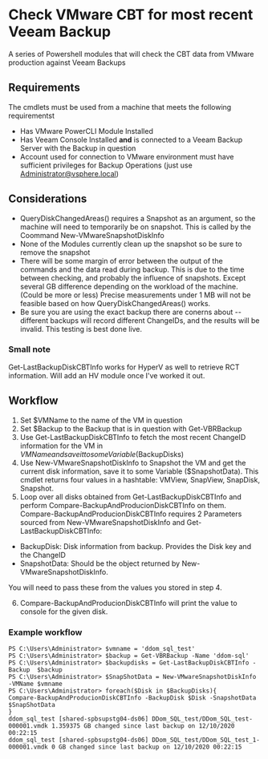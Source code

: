 # Check VMware CBT for most recent Veeam Backup

A series of Powershell modules that will check the CBT data from VMware production against Veeam Backups


## Requirements

The cmdlets must be used from a machine that meets the following requirementst

- Has VMware PowerCLI Module Installed
- Has Veeam Console Installed __and__ is connected to a Veeam Backup Server with the Backup in question
- Account used for connection  to VMware environment must have sufficient privileges for Backup Operations (just use Administrator@vsphere.local)

## Considerations

- QueryDiskChangedAreas() requires a Snapshot as an argument, so the machine will need to temporarily be on snapshot. This is called by the Coommand New-VMwareSnapshotDiskInfo
- None of the Modules currently clean up the snapshot so be sure to remove the snapshot
- There will be some margin of error between the output of the commands and the data read during backup. This is due to the time between checking, and probably the influence of snapshots. Except several GB difference depending on the workload of the machine. (Could be more or less) Precise measurements under 1 MB will not be feasible based on how QueryDiskChangedAreas() works.
- Be sure you are using the exact backup there are conerns about -- different backups will record different ChangeIDs, and the results will be invalid. This testing is best done live.

### Small note

Get-LastBackupDiskCBTInfo works for HyperV as well to retrieve RCT information. Will add an HV module once I've worked it out. 


## Workflow

1. Set $VMName to the name of the VM in question
2. Set $Backup to the Backup that is in question with Get-VBRBackup
3. Use Get-LastBackupDiskCBTInfo to fetch the most recent ChangeID information for the VM in $VMName and save it to some Variable ($BackupDisks)
4. Use New-VMwareSnapshotDiskInfo to Snapshot the VM and get the current disk information, save it to some Variable ($SnapshotData). This cmdlet returns four values in a hashtable: VMView, SnapView, SnapDisk, Snapshot.
5. Loop over all disks obtained from Get-LastBackupDiskCBTInfo and perform Compare-BackupAndProducionDiskCBTInfo on them. Compare-BackupAndProducionDiskCBTInfo requires 2 Parameters sourced from New-VMwareSnapshotDiskInfo and Get-LastBackupDiskCBTInfo:

- BackupDisk: Disk information from backup. Provides the Disk key and the ChangeID
- SnapshotData: Should be the object returned by New-VMwareSnapshotDiskInfo. 

You will need to pass these from the values you stored in step 4.

6. Compare-BackupAndProducionDiskCBTInfo will print the value to console for the given disk.

### Example workflow

```
PS C:\Users\Administrator> $vmname = 'ddom_sql_test'
PS C:\Users\Administrator> $backup = Get-VBRBackup -Name 'ddom-sql'
PS C:\Users\Administrator> $backupdisks = Get-LastBackupDiskCBTInfo -Backup  $backup
PS C:\Users\Administrator> $SnapShotData = New-VMwareSnapshotDiskInfo -VMName $vmname
PS C:\Users\Administrator> foreach($Disk in $BackupDisks){
Compare-BackupAndProducionDiskCBTInfo -BackupDisk $Disk -SnapshotData $SnapShotData
}
ddom_sql_test [shared-spbsupstg04-ds06] DDom_SQL_test/DDom_SQL_test-000001.vmdk 1.359375 GB changed since last backup on 12/10/2020 00:22:15
ddom_sql_test [shared-spbsupstg04-ds06] DDom_SQL_test/DDom_SQL_test_1-000001.vmdk 0 GB changed since last backup on 12/10/2020 00:22:15
```

